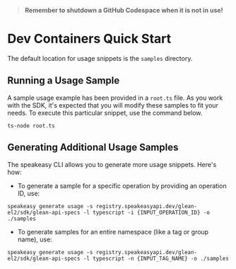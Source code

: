 
> **Remember to shutdown a GitHub Codespace when it is not in use!**

# Dev Containers Quick Start

The default location for usage snippets is the `samples` directory.

## Running a Usage Sample

A sample usage example has been provided in a `root.ts` file. As you work with the SDK, it's expected that you will modify these samples to fit your needs. To execute this particular snippet, use the command below.

```
ts-node root.ts
```

## Generating Additional Usage Samples

The speakeasy CLI allows you to generate more usage snippets. Here's how:

- To generate a sample for a specific operation by providing an operation ID, use:

```
speakeasy generate usage -s registry.speakeasyapi.dev/glean-el2/sdk/glean-api-specs -l typescript -i {INPUT_OPERATION_ID} -o ./samples
```

- To generate samples for an entire namespace (like a tag or group name), use:

```
speakeasy generate usage -s registry.speakeasyapi.dev/glean-el2/sdk/glean-api-specs -l typescript -n {INPUT_TAG_NAME} -o ./samples
```
